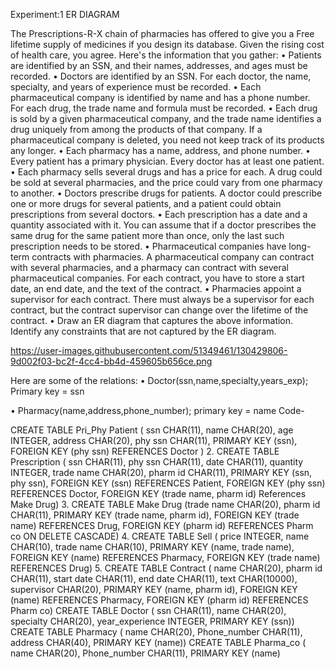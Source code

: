 Experiment:1				ER DIAGRAM 

The Prescriptions-R-X chain of pharmacies has offered to give you a Free lifetime supply of medicines if you design its database. Given the rising cost of health care, you agree. 
Here's the information that you gather:
•	Patients are identified by an SSN, and their names, addresses, and ages must be recorded.
•	Doctors are identified by an SSN. For each doctor, the name, specialty, and years of experience must be recorded.
•	Each pharmaceutical company is identified by name and has a phone number. For each drug, the trade name and formula must be recorded. 
•	Each drug is sold by a given pharmaceutical company, and the trade name identifies a drug uniquely from among the products of that company. If a pharmaceutical company is deleted, you need not keep track of its products any longer.
•	Each pharmacy has a name, address, and phone number.
•	Every patient has a primary physician. Every doctor has at least one patient.
•	Each pharmacy sells several drugs and has a price for each. A drug could be sold at several pharmacies, and the price could vary from one pharmacy to another.
•	Doctors prescribe drugs for patients. A doctor could prescribe one or more drugs for several patients, and a patient could obtain prescriptions from several doctors.
•	Each prescription has a date and a quantity associated with it. You can assume that if a doctor prescribes the same drug for the same patient more than once, only the last such prescription needs to be stored.
•	Pharmaceutical companies have long-term contracts with pharmacies. A pharmaceutical company can contract with several pharmacies, and a pharmacy can contract with several pharmaceutical companies. For each contract, you have to store a start date, an end date, and the text of the contract.
•	Pharmacies appoint a supervisor for each contract. There must always be a supervisor for each contract, but the contract supervisor can change over the lifetime of the contract.
•	Draw an ER diagram that captures the above information. Identify any constraints that are not captured by the ER diagram.
 
https://user-images.githubusercontent.com/51349461/130429806-9d002f03-bc2f-4cc4-bb4d-459605b656ce.png


Here are some of the relations:
 • Doctor(ssn,name,specialty,years_exp); Primary key = ssn 

 • Pharmacy(name,address,phone_number); primary key = name
Code-

   CREATE TABLE Pri_Phy Patient ( ssn CHAR(11),
name CHAR(20),
age INTEGER,
address CHAR(20),
phy ssn CHAR(11),
PRIMARY KEY (ssn),
FOREIGN KEY (phy ssn) REFERENCES Doctor )
2. CREATE TABLE Prescription ( ssn CHAR(11),
phy ssn CHAR(11),
date CHAR(11),
quantity INTEGER,
trade name CHAR(20),
pharm id CHAR(11),
PRIMARY KEY (ssn, phy ssn),
FOREIGN KEY (ssn) REFERENCES Patient,
FOREIGN KEY (phy ssn) REFERENCES Doctor,
FOREIGN KEY (trade name, pharm id)
References Make Drug)
3. CREATE TABLE Make Drug (trade name CHAR(20),
pharm id CHAR(11),
PRIMARY KEY (trade name, pharm id),
FOREIGN KEY (trade name) REFERENCES Drug,
FOREIGN KEY (pharm id) REFERENCES Pharm co ON DELETE CASCADE)
4. CREATE TABLE Sell ( price INTEGER,
name CHAR(10),
trade name CHAR(10),
PRIMARY KEY (name, trade name),
FOREIGN KEY (name) REFERENCES Pharmacy,
FOREIGN KEY (trade name) REFERENCES Drug)
5. CREATE TABLE Contract ( name CHAR(20),
pharm id CHAR(11),
start date CHAR(11),
end date CHAR(11),
text CHAR(10000),
supervisor CHAR(20),
PRIMARY KEY (name, pharm id),
FOREIGN KEY (name) REFERENCES Pharmacy,
FOREIGN KEY (pharm id) REFERENCES Pharm co)
CREATE TABLE Doctor ( ssn CHAR(11),
name CHAR(20),
specialty CHAR(20),
year_experience INTEGER,
PRIMARY KEY (ssn))
CREATE TABLE Pharmacy ( name CHAR(20),
 Phone_number CHAR(11),
 address CHAR(40),
 PRIMARY KEY (name))
CREATE TABLE Pharma_co ( name CHAR(20),
 Phone_number CHAR(11),
 PRIMARY KEY (name)
